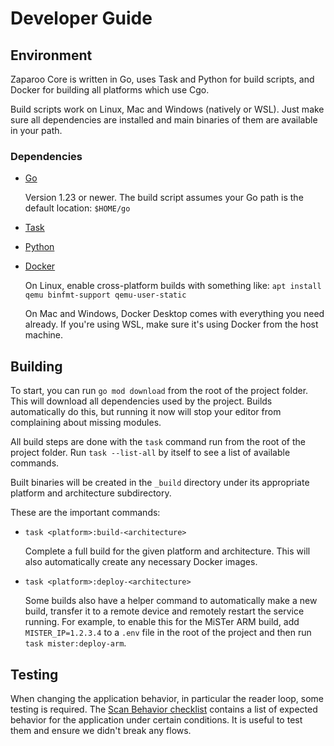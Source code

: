 # Developer Guide

## Environment

Zaparoo Core is written in Go, uses Task and Python for build scripts, and Docker for building all platforms which use Cgo.

Build scripts work on Linux, Mac and Windows (natively or WSL). Just make sure all dependencies are installed and main binaries of them are available in your path.

### Dependencies

- [Go](https://go.dev/)

  Version 1.23 or newer. The build script assumes your Go path is the default location: `$HOME/go` 

- [Task](https://taskfile.dev/)
- [Python](https://www.python.org/)
- [Docker](https://www.docker.com/)

  On Linux, enable cross-platform builds with something like: `apt install qemu binfmt-support qemu-user-static`

  On Mac and Windows, Docker Desktop comes with everything you need already. If you're using WSL, make sure it's using Docker from the host machine.

## Building

To start, you can run `go mod download` from the root of the project folder. This will download all dependencies used by the project. Builds automatically do this, but running it now will stop your editor from complaining about missing modules.

All build steps are done with the `task` command run from the root of the project folder. Run `task --list-all` by itself to see a list of available commands.

Built binaries will be created in the `_build` directory under its appropriate platform and architecture subdirectory.

These are the important commands:

- `task <platform>:build-<architecture>`

  Complete a full build for the given platform and architecture. This will also automatically create any necessary Docker images.

- `task <platform>:deploy-<architecture>`

  Some builds also have a helper command to automatically make a new build, transfer it to a remote device and remotely restart the service running. For example, to enable this for the MiSTer ARM build, add `MISTER_IP=1.2.3.4` to a `.env` file in the root of the project and then run `task mister:deploy-arm`.

## Testing

When changing the application behavior, in particular the reader loop, some testing is required. The [Scan Behavior checklist](./scan-behavior) contains a list of expected behavior for the application under certain conditions. It is useful to test them and ensure we didn't break any flows.
